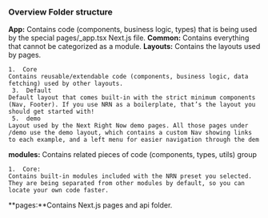### Overview Folder structure

**App:** Contains code (components, business logic, types) that is being used  
 by the special pages/\_app.tsx Next.js file.
**Common:** Contains everything that cannot be categorized as a module.
**Layouts:** Contains the layouts used by pages.

    1.  Core
    Contains reusable/extendable code (components, business logic, data fetching) used by other layouts.
     3.  Default
    Default layout that comes built-in with the strict minimum components (Nav, Footer). If you use NRN as a boilerplate, that’s the layout you should get started with!
     5.  demo
    Layout used by the Next Right Now demo pages. All those pages under /demo use the demo layout, which contains a custom Nav showing links to each example, and a left menu for easier navigation through the dem 
   

**modules:** Contains related pieces of code (components, types, utils) group

    1.  Core:
    Contains built-in modules included with the NRN preset you selected. They are being separated from other modules by default, so you can locate your own code faster.
   

**pages:**Contains Next.js pages and api folder.
